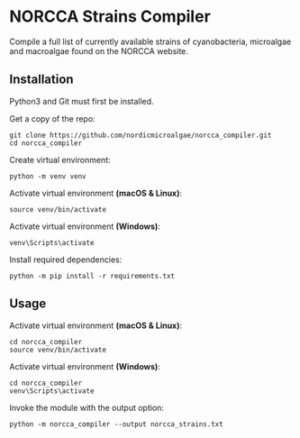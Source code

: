 # NORCCA Strains Compiler

Compile a full list of currently available strains of cyanobacteria, microalgae and macroalgae found on the NORCCA website.

## Installation

Python3 and Git must first be installed.

Get a copy of the repo:

```
git clone https://github.com/nordicmicroalgae/norcca_compiler.git
cd norcca_compiler
```

Create virtual environment:

```
python -m venv venv
```

Activate virtual environment **(macOS & Linux)**:

```
source venv/bin/activate
```

Activate virtual environment **(Windows)**:

```
venv\Scripts\activate
```

Install required dependencies:

```
python -m pip install -r requirements.txt
```


## Usage

Activate virtual environment **(macOS & Linux)**:

```
cd norcca_compiler
source venv/bin/activate
```

Activate virtual environment **(Windows)**:

```
cd norcca_compiler
venv\Scripts\activate
```

Invoke the module with the output option:

```
python -m norcca_compiler --output norcca_strains.txt
```
